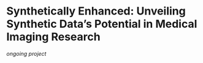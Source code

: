 # Synthetically Enhanced: Unveiling Synthetic Data’s Potential in Medical Imaging Research

*ongoing project*
